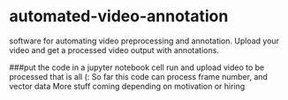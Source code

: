 # automated-video-annotation
software for automating video preprocessing and annotation. Upload your video and get a processed video output with annotations.



###put the code in a jupyter notebook cell
run and upload video to be processed that is all (:
So far this code can process frame number, and vector data 
More stuff coming depending on motivation or hiring
